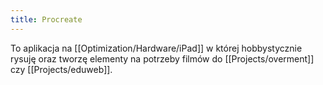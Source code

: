 ```yaml
---
title: Procreate
---
```

To aplikacja na [[Optimization/Hardware/iPad]] w której hobbystycznie rysuję oraz tworzę elementy na potrzeby filmów do [[Projects/overment]] czy [[Projects/eduweb]].